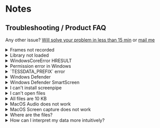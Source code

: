 
# Notes

## Troubleshooting / Product FAQ

Any other issue? [Will solve your problem in less than 15 min](https://cal.com/louis030195/screenpipe) or [mail me](mailto:louis@screenpi.pe)

  <details>
  <summary>Frames not recorded</summary>

  Try a different monitor. `screenpipe --list-monitors` and `screenpipe --monitor-id <monitor id>`
    
  </details>

  <details>

  <summary>Library not loaded</summary>

  >dyld[60479]: Library not loaded: screenpipe-vision/lib/libscreenpipe_arm64.dylib
  Referenced from: <805CE854-929E-36F6-AC66-9CEBA7A073BC> /Applications/screenpipe.app/Contents/MacOS/screenpipe
  Reason: tried: '/Users/louisbeaumont/.wasmedge/lib/libscreenpipe_arm64.dylib' (no such file), 'screenpipe-vision/lib/libscreenpipe_arm64.dylib' (no such file), '/System/Volumes/Preboot/Cryptexes/OSscreenpipe-vision/lib/libscreenpipe_arm64.dylib' (no such file), 'screenpipe-vision/lib/libscreenpipe_arm64.dylib' (no such file)
Abort trap: 6
>

  i'll investigate this issue now, in the meantime you can do this:
  
  ```
  brew tap louis030195/screen-pipe https://github.com/louis030195/screen-pipe.git
  brew install screenpipe
  ```
  
  
  and then 
  
  ```
  cd
  screenpipe --ocr-engine apple-native
  ```
  
  </details>

  <details>

  <summary>WindowsCoreError HRESULT</summary>

  Sometimes this happen when computer goes to sleep for long. Just restart. We're going to make it fix itself automatically soon.

  </details>
  
  <details>

  <summary>Permission error in Windows</summary>

  If you run into this error in your CMD terminal using CLI you should run the terminal as administrator (right click on the icon)
  
  </details>
  
  <details>

  <summary>`TESSDATA_PREFIX` error</summary>

  This can happen on Windows. 
  
  - Type "environment" in the search bar of Windows, and click environment variables.
  - Click "new" (the first one).
  - The key will be `TESSDATA_PREFIX` and the value will be the path you installed screenpipe (default is `C:\Users\<your username>\AppData\Local\screenpipe`)

  You can also try our experimental Windows OCR engine by adding `--ocr-engine windows-native` which sould solve the above problem too

  </details>

  <details>

  <summary>Windows Defender</summary>

  Windows can sometimes delete screenpipe app, detected as a virus, this is obviously not a virus, and the code is here, open, you can check.

  You can solve this by going to your Defender settings and classify screenpipe as authorized.

  </details>

  <details>

  <summary>Windows Defender SmartScreen</summary>

  Windows will ask you this because we didn't sign the app yet. Be reassured, it's open source and secure, we have nothing to hide, press run anyway:

  ![image](https://github.com/user-attachments/assets/8e43d2e4-e178-4d3e-8210-712326d59c97)

  </details>

  <details>
  <summary>I can't install screenpipe</summary>

  Make sure to press control + right click on the `.dmg` file and press open
  
  <img width="372" alt="Screenshot 2024-07-24 at 16 07 22" src="https://github.com/user-attachments/assets/1b077f0f-0b90-4d40-b61d-ba11c8a8285c">

  Then drag the app to your application folder
  <img width="772" alt="Screenshot 2024-07-24 at 16 07 26" src="https://github.com/user-attachments/assets/452bf468-75b9-41e4-b068-7ac28f4f84be">

  Then again press control + right click on the app in applications and press open YOU NEED TO DO IT TWICE HERE
  <img width="1032" alt="Screenshot 2024-07-24 at 16 07 41" src="https://github.com/user-attachments/assets/3fe31dca-82d5-4edb-9116-62f12624edbd">
  Again you need to do it twice to open it, this won't ask it again in the future


</details>

<details>
  <summary>I can't open files</summary>

  Sometimes the file is still being written to, so wait a bit and try again.

</details>

<details>
  <summary>All files are 10 KB</summary>
  
  Some audio files might be small, like when there is no sound at all.
</details>

<details>
  <summary>MacOS Audio does not work</summary>
  
  Make sure to enable permissions in settings. 
  <img width="827" alt="Screenshot 2024-07-24 at 16 08 51" src="https://github.com/user-attachments/assets/799c0834-8d35-476b-80f8-67f94342b891">

  Still does not work? Remove and re-enable the permission: click on screenpipe and click the minus "-" icon:
  
![Screenshot 2024-07-30 at 14 41 33](https://github.com/user-attachments/assets/3b67bd52-c9a1-4fb0-a4be-3e7713c54ebd)

  Then restart screenpipe and the dialog of permission should pop again and enable it, restarting screenpipe

</details>

<details>
  <summary>MacOS Screen capture does not work</summary>
  
   Make sure to enable permissions in settings. 
  <img width="827" alt="Screenshot 2024-07-24 at 16 08 51" src="https://github.com/user-attachments/assets/799c0834-8d35-476b-80f8-67f94342b891">

  Still does not work? Remove and re-enable the permission: click on screenpipe and click the minus "-" icon:
  
![Screenshot 2024-07-30 at 14 41 33](https://github.com/user-attachments/assets/3b67bd52-c9a1-4fb0-a4be-3e7713c54ebd)

  Then restart screenpipe and the dialog of permission should pop again and enable it, restarting screenpipe

</details>

<details>
  <summary>Where are the files?</summary>

    Windows: Using the CLI, your data should be in C:\Users\YOUR_USER\.screenpipe
    MacOs/Linux: Using the CLI, your data should be in ~/.screenpipe

    Windows: Using the app, you can find the data in C:\Users\AppData\Local\screenpipe
    MacOS: Using the app, you can find the data in ~/Library/Application Support/screenpipe
    Linux: Using the app, you can find the data in ~/.config/screenpipe
  
</details>

<details>
  <summary>How can I interpret my data more intuitively?</summary>

  We recommend using [TablePlus](https://tableplus.com/) to open the SQLite database located alongside the data. 
</details>


